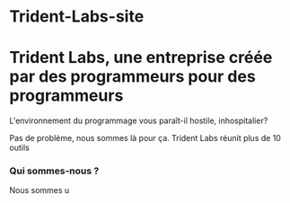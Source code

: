 # Trident-Labs-site
<!DOCTYPE html>
<html>
<head>
<title> Trident Labs </title>
<meta charset="UTF-8">
</head>
<body>
    <h1>Trident Labs, une entreprise créée par des programmeurs pour des programmeurs</h1>
    <p>L'environnement du programmage vous paraît-il hostile, inhospitalier?</p>
    <p>Pas de problème, nous sommes là pour ça. Trident Labs réunit plus de 10 outils</p>
    <h3>Qui sommes-nous ?</h3>
    <p>Nous sommes u</p>
    <h1> </h1>
    <p> </p>
    <p>  </p> 
    </body> 
    </html>